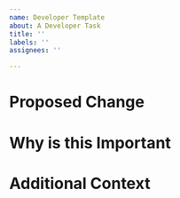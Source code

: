 ```yaml
---
name: Developer Template
about: A Developer Task
title: ''
labels: ''
assignees: ''

---
```


# Proposed Change

# Why is this Important

# Additional Context
